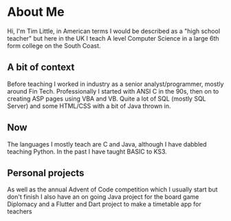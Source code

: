 # About Me
Hi, I'm Tim Little, in American terms I would be described as a "high school teacher" but here in the UK I teach A level Computer Science in a large 6th form college on the South Coast.

## A bit of context
Before teaching I worked in industry as a senior analyst/programmer, mostly around Fin Tech. Professionally I started with ANSI C in the 90s, then on to creating ASP pages using VBA and VB. Quite a lot of SQL (mostly SQL Server) and some HTML/CSS with a bit of Java thrown in.

## Now
The languages I mostly teach are C and Java, although I have dabbled teaching Python. In the past I have taught BASIC to KS3.

## Personal projects
As well as the annual Advent of Code competition which I usually start but don't finish I also have an on going Java project for the board game Diplomacy and a Flutter and Dart project to make a timetable app for teachers

<!--
**timjlittle/timjlittle** is a ✨ _special_ ✨ repository because its `README.md` (this file) appears on your GitHub profile.

Here are some ideas to get you started:

- 🔭 I’m currently working on ...
- 🌱 I’m currently learning ...
- 👯 I’m looking to collaborate on ...
- 🤔 I’m looking for help with ...
- 💬 Ask me about ...
- 📫 How to reach me: ...
- 😄 Pronouns: ...
- ⚡ Fun fact: ...
-->
